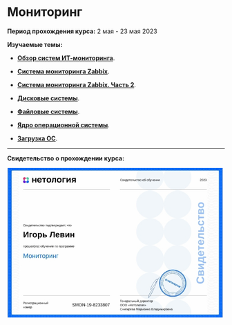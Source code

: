 # Мониторинг 

**Период прохождения курса:** 2 мая - 23 мая  2023

**Изучаемые темы:**

- [**Обзор систем ИТ-мониторинга**](https://github.com/elekpow/netology/blob/main/monitoring/lesson1.md).

- [**Система мониторинга Zabbix**](https://github.com/elekpow/netology/blob/main/monitoring/lesson2.md).

- [**Система мониторинга Zabbix. Часть 2**](https://github.com/elekpow/netology/blob/main/monitoring/lesson3.md).

- [**Дисковые системы**](https://github.com/elekpow/netology/blob/main/monitoring/lesson4.md).

- [**Файловые системы**](https://github.com/elekpow/netology/blob/main/monitoring/lesson5.md).

- [**Ядро операционной системы**](https://github.com/elekpow/netology/blob/main/monitoring/lesson6.md).

- [**Загрузка ОС**](https://github.com/elekpow/netology/blob/main/monitoring/lesson7.md).







---

**Свидетельство о прохождении курса:**

<img src="https://github.com/elekpow/netology/blob/main/monitoring/images/cert.jpg" alt="cert.jpg" border="0" width="500">
